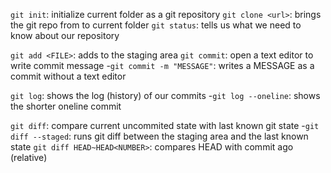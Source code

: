 `git init`: initialize current folder as a git repository
`git clone <url>`: brings the git repo from <url> to current folder
`git status`: tells us what we need to know about our repository

`git add <FILE>`: adds <FILE> to the staging area
`git commit`: open a text editor to write commit message 
  -`git commit -m "MESSAGE"`: writes a MESSAGE as a commit without a text editor

`git log`: shows the log (history) of our commits
  -`git log --oneline`: shows the shorter oneline commit

`git diff`: compare current uncommited state with last known git state
  -`git diff --staged`: runs git diff between the staging area and the last known state
`git diff HEAD~HEAD<NUMBER>`: compares HEAD with commit <NUMBER> ago (relative)
